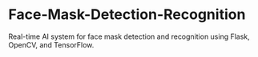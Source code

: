 # Face-Mask-Detection-Recognition
Real-time AI system for face mask detection and recognition using Flask, OpenCV, and TensorFlow.
